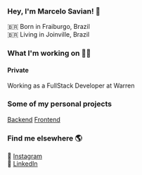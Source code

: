 ### Hey, I'm Marcelo Savian! 👋

🇧🇷 Born in Fraiburgo, Brazil <br>
🇧🇷 Living in Joinville, Brazil

### What I'm working on 👨‍💻

#### Private
Working as a FullStack Developer at Warren

### Some of my personal projects

[Backend](https://github.com/MarceloSavian/bank_account_backend)
[Frontend](https://github.com/MarceloSavian/bank_account_frontend)

### Find me elsewhere 🌎

📸 [Instagram](https://instagram.com/marcelosavian) <br>
💼 [LinkedIn](https://www.linkedin.com/in/marcelo-savian-98927715b/) <br>
